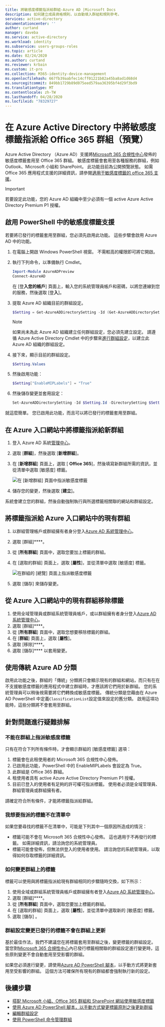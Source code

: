 ```yaml
---
title: 將敏感度標籤指派給群組-Azure AD |Microsoft Docs
description: 如何建立成員資格規則，以自動填入群組和規則參考。
services: active-directory
documentationcenter: ''
author: curtand
manager: daveba
ms.service: active-directory
ms.workload: identity
ms.subservice: users-groups-roles
ms.topic: article
ms.date: 02/24/2020
ms.author: curtand
ms.reviewer: krbain
ms.custom: it-pro
ms.collection: M365-identity-device-management
ms.openlocfilehash: 667fb39aabfec14cff01221b82a45ba8ad1d68d4
ms.sourcegitcommit: 849bb1729b89d075eed579aa36395bf4d29f3bd9
ms.translationtype: MT
ms.contentlocale: zh-TW
ms.lasthandoff: 04/28/2020
ms.locfileid: "78329727"
---
```

# <a name="assign-sensitivity-labels-to-office-365-groups-in-azure-active-directory-preview"></a>在 Azure Active Directory 中將敏感度標籤指派給 Office 365 群組（預覽）

Azure Active Directory （Azure AD）支援將[Microsoft 365 合規性中心](https://sip.protection.office.com/homepage)發佈的敏感度標籤套用至 Office 365 群組。 敏感度標籤會套用至各種服務的群組，例如 Outlook、Microsoft 小組和 SharePoint。 此功能目前為公開預覽狀態。 如需 Office 365 應用程式支援的詳細資訊，請參閱[適用于敏感度標籤的 office 365 支援](https://docs.microsoft.com/microsoft-365/compliance/sensitivity-labels-teams-groups-sites#support-for-the-sensitivity-labels)。

> [!IMPORTANT]
> 若要設定此功能，您的 Azure AD 組織中至少必須有一個 active Azure Active Directory Premium P1 授權。

## <a name="enable-sensitivity-label-support-in-powershell"></a>啟用 PowerShell 中的敏感度標籤支援

若要將已發行的標籤套用至群組，您必須先啟用此功能。 這些步驟會啟用 Azure AD 中的功能。

1. 在電腦上開啟 Windows PowerShell 視窗。 不需較高的權限即可將它開啟。
1. 執行下列命令，以準備執行 Cmdlet。

    ```PowerShell
    Import-Module AzureADPreview
    Connect-AzureAD
    ```

    在 [登**入您的帳戶**] 頁面上，輸入您的系統管理員帳戶和密碼，以將您連線到您的服務，然後選取 [登**入**]。
1. 提取 Azure AD 組織目前的群組設定。

    ```PowerShell
    $Setting = Get-AzureADDirectorySetting -Id (Get-AzureADDirectorySetting | where -Property DisplayName -Value "Group.Unified" -EQ).id
    ```

    > [!NOTE]
    > 如果尚未為此 Azure AD 組織建立任何群組設定，您必須先建立設定。 請遵循 Azure Active Directory Cmdlet 中的步驟來[進行群組設定](https://docs.microsoft.com/azure/active-directory/users-groups-roles/groups-settings-cmdlets)，以建立此 Azure AD 組織的群組設定。

1. 接下來，顯示目前的群組設定。

    ```PowerShell
    $Setting.Values
    ```

1. 然後啟用功能：

    ```PowerShell
    $Setting["EnableMIPLabels"] = "True"
    ```

1. 然後儲存變更並套用設定：

    ```PowerShell
    Set-AzureADDirectorySetting -Id $Setting.Id -DirectorySetting $Setting
    ```

就這麼簡單。 您已啟用此功能，而且可以將已發行的標籤套用至群組。

## <a name="assign-a-label-to-a-new-group-in-azure-portal"></a>在 Azure 入口網站中將標籤指派給新群組

1. 登入 Azure AD 系統[管理中心](https://aad.portal.azure.com)。
1. 選取 [**群組**]，然後選取 [**新增群組**]。
1. 在 [**新增群組**] 頁面上，選取 [ **Office 365**]，然後填寫新群組所需的資訊，並從清單中選取 [敏感度] 標籤。

   ![在 [新增群組] 頁面中指派敏感度標籤](./media/groups-assign-sensitivity-labels/new-group-page.png)

1. 儲存您的變更，然後選取 [**建立**]。

系統會建立您的群組，然後自動強制執行與所選標籤相關聯的網站和群組設定。

## <a name="assign-a-label-to-an-existing-group-in-azure-portal"></a>將標籤指派給 Azure 入口網站中的現有群組

1. 以群組管理帳戶或群組擁有者身分登入[Azure AD 系統管理中心](https://aad.portal.azure.com)。
1. 選取 [群組]****。
1. 從 [**所有群組**] 頁面中，選取您要加上標籤的群組。
1. 在 [選取的群組] 頁面上，選取 [**屬性**]，並從清單中選取 [敏感度] 標籤。

   ![在群組的 [總覽] 頁面上指派敏感度標籤](./media/groups-assign-sensitivity-labels/assign-to-existing.png)

1. 選取 [儲存]  來儲存變更。

## <a name="remove-a-label-from-an-existing-group-in-azure-portal"></a>從 Azure 入口網站中的現有群組移除標籤

1. 使用全域管理員或群組系統管理員帳戶，或以群組擁有者身分登入[Azure AD 系統管理中心](https://aad.portal.azure.com)。
1. 選取 [群組]****。
1. 從 [**所有群組**] 頁面中，選取您想要移除標籤的群組。
1. 在 [**群組**] 頁面上，選取 [**屬性**]。
1. 選取 [移除]****。
1. 選取 [儲存]**** 以套用變更。

## <a name="using-classic-azure-ad-classifications"></a>使用傳統 Azure AD 分類

啟用此功能之後，群組的「傳統」分類將只會顯示現有的群組和網站，而只有在在不支援敏感度標籤的應用程式中建立群組時，才應該將它們用於新群組。 您的系統管理員可以稍後視需要將它們轉換成敏感度標籤。 傳統分類是您藉由在 Azure AD PowerShell 中定義`ClassificationList`設定值來設定的舊分類。 啟用這項功能時，這些分類將不會套用至群組。

## <a name="troubleshooting-issues"></a>針對問題進行疑難排解

### <a name="sensitivity-labels-are-not-available-for-assignment-on-a-group"></a>不能在群組上指派敏感度標籤

只有在符合下列所有條件時，才會顯示群組的 [敏感度標籤] 選項：

1. 標籤會在此租使用者的 Microsoft 365 合規性中心發佈。
1. 已啟用此功能，PowerShell 中的 EnableMIPLabels 會設定為 True。
1. 此群組是 Office 365 群組。
1. 租使用者具有 active Azure Active Directory Premium P1 授權。
1. 目前已登入的使用者有足夠的許可權可指派標籤。 使用者必須是全域管理員、群組管理員或群組擁有者。

請確定符合所有條件，才能將標籤指派給群組。

### <a name="the-label-i-want-to-assign-is-not-in-the-list"></a>我想要指派的標籤不在清單中

如果您要尋找的標籤不在清單中，可能是下列其中一個原因所造成的情況：

- 標籤可能不會在 Microsoft 365 合規性中心發佈。 這也適用于不再發行的標籤。 如需詳細資訊，請洽詢您的系統管理員。
- 標籤可能會發佈，但無法供登入的使用者使用。 請洽詢您的系統管理員，以取得如何存取標籤的詳細資訊。

### <a name="how-to-change-the-label-on-a-group"></a>如何變更群組上的標籤

標籤可以使用與將標籤指派給現有群組相同的步驟隨時交換，如下所示：

1. 使用全域或群組系統管理員帳戶或群組擁有者登入[Azure AD 系統管理中心](https://aad.portal.azure.com)。
1. 選取 [群組]****。
1. 從 [**所有群組**] 頁面中，選取您要加上標籤的群組。
1. 在 [選取的群組] 頁面上，選取 [**屬性**]，並從清單中選取新的 [敏感度] 標籤。
1. 選取 [儲存]  。

### <a name="group-setting-changes-to-published-labels-are-not-updated-on-the-groups"></a>群組設定變更已發行的標籤不會在群組上更新

基於最佳作法，我們不建議您在將標籤套用至群組之後，變更標籤的群組設定。 當您對[Microsoft 365 合規性中心](https://sip.protection.office.com/homepage)內已發行標籤相關聯的群組設定進行變更時，這些原則變更不會自動套用至受影響的群組。

如果您必須進行變更，請使用[Azure AD PowerShell 腳本](https://github.com/microsoftgraph/powershell-aad-samples/blob/master/ReassignSensitivityLabelToO365Groups.ps1)，以手動方式將更新套用至受影響的群組。 這個方法可確保所有現有的群組都會強制執行新的設定。

## <a name="next-steps"></a>後續步驟

- [搭配 Microsoft 小組、Office 365 群組和 SharePoint 網站使用敏感度標籤](https://docs.microsoft.com/microsoft-365/compliance/sensitivity-labels-teams-groups-sites)
- [使用 Azure AD PowerShell 腳本，以手動方式變更標籤原則之後更新群組](https://github.com/microsoftgraph/powershell-aad-samples/blob/master/ReassignSensitivityLabelToO365Groups.ps1)
- [編輯群組設定](https://docs.microsoft.com/azure/active-directory/fundamentals/active-directory-groups-settings-azure-portal)
- [使用 PowerShell 命令管理群組](https://docs.microsoft.com/azure/active-directory/users-groups-roles/groups-settings-v2-cmdlets)
